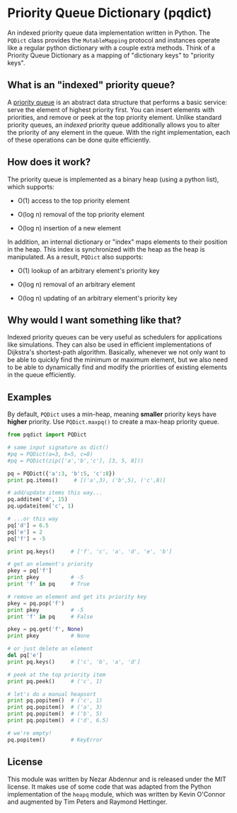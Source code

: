 Priority Queue Dictionary (pqdict)
=========================

An indexed priority queue data implementation written in Python. The `PQDict` class provides the `MutableMapping` protocol and instances operate like a regular python dictionary with a couple extra methods. Think of a Priority Queue Dictionary as a mapping of "dictionary keys" to "priority keys".

## What is an "indexed" priority queue?
A [priority queue](http://en.wikipedia.org/wiki/Priority_queue) is an abstract data structure that performs a basic service: serve the element of highest priority first. You can insert elements with priorities, and remove or peek at the top priority element. Unlike standard priority queues, an _indexed_ priority queue additionally allows you to alter the priority of any element in the queue. With the right implementation, each of these operations can be done quite efficiently.

## How does it work?
The priority queue is implemented as a binary heap (using a python list), which supports:  

- O(1) access to the top priority element

- O(log n) removal of the top priority element

- O(log n) insertion of a new element

In addition, an internal dictionary or "index" maps elements to their position in the heap. This index is synchronized with the heap as the heap is manipulated. As a result, `PQDict` also supports:     

- O(1) lookup of an arbitrary element's priority key

- O(log n) removal of an arbitrary element 

- O(log n) updating of an arbitrary element's priority key

## Why would I want something like that?
Indexed priority queues can be very useful as schedulers for applications like simulations. They can also be used in efficient implementations of Dijkstra's shortest-path algorithm. Basically, whenever we not only want to be able to quickly find the minimum or maximum element, but we also need to be able to dynamically find and modify the priorities of existing elements in the queue efficiently.

## Examples
By default, `PQDict` uses a min-heap, meaning **smaller** priority keys have **higher** priority. Use `PQDict.maxpq()` to create a max-heap priority queue.

```python
from pqdict import PQDict

# same input signature as dict()
#pq = PQDict(a=3, b=5, c=8)
#pq = PQDict(zip(['a','b','c'], [3, 5, 8]))

pq = PQDict({'a':3, 'b':5, 'c':8})          
print pq.items()     # [('a',3), ('b',5), ('c',8)]
```

```python
# add/update items this way...
pq.additem('d', 15)
pq.updateitem('c', 1)

# ...or this way
pq['d'] = 6.5
pq['e'] = 2
pq['f'] = -5

print pq.keys()     # ['f', 'c', 'a', 'd', 'e', 'b']
```

```python
# get an element's priority
pkey = pq['f']
print pkey          # -5
print 'f' in pq     # True

# remove an element and get its priority key
pkey = pq.pop('f')
print pkey          # -5
print 'f' in pq     # False

pkey = pq.get('f', None)
print pkey          # None

# or just delete an element
del pq['e']
print pq.keys()     # ['c', 'b', 'a', 'd']
```

```python
# peek at the top priority item
print pq.peek()     # ('c', 1)
```

```python
# let's do a manual heapsort
print pq.popitem()  # ('c', 1)
print pq.popitem()  # ('a', 3)
print pq.popitem()  # ('b', 5)
print pq.popitem()  # ('d', 6.5)
```

```python
# we're empty!
pq.popitem()        # KeyError
```

## License
This module was written by Nezar Abdennur and is released under the MIT license. It makes use of some code that was adapted from the Python implementation of the `heapq` module, which was written by Kevin O'Connor and augmented by Tim Peters and Raymond Hettinger.
